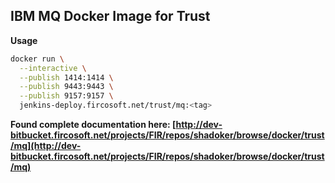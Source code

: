 ## IBM MQ Docker Image for Trust

**Usage**

```sh
docker run \
  --interactive \
  --publish 1414:1414 \
  --publish 9443:9443 \
  --publish 9157:9157 \
  jenkins-deploy.fircosoft.net/trust/mq:<tag>
```

**Found complete documentation here: [http://dev-bitbucket.fircosoft.net/projects/FIR/repos/shadoker/browse/docker/trust/mq](http://dev-bitbucket.fircosoft.net/projects/FIR/repos/shadoker/browse/docker/trust/mq)**
